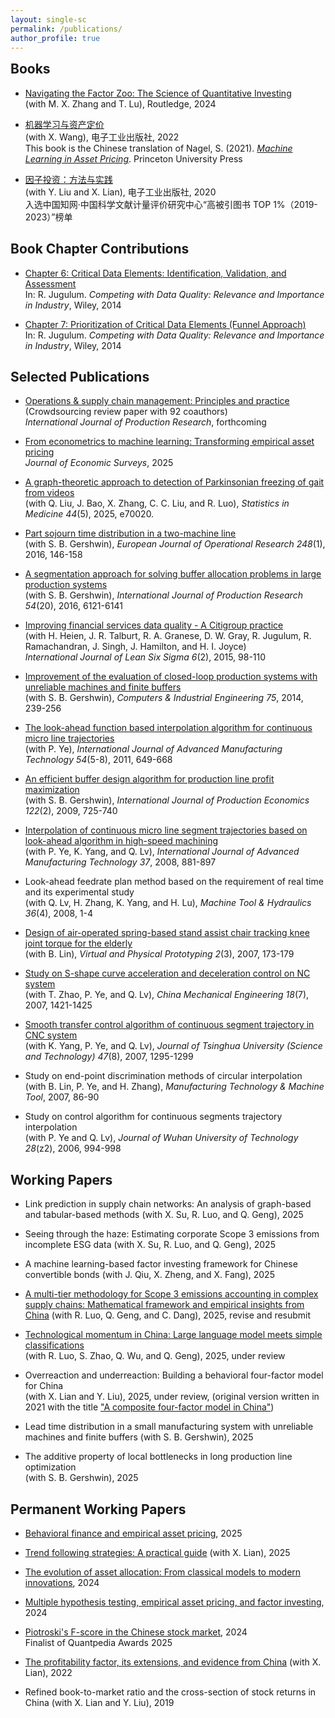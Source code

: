 ```yaml
---
layout: single-sc
permalink: /publications/
author_profile: true
---
```


<h2 style="margin-top: 0;">Books</h2>

* <a href="https://www.routledge.com/Navigating-the-Factor-Zoo-The-Science-of-Quantitative-Investing/Zhang-Lu-Shi/p/book/9781032768410" target="_blank">Navigating the Factor Zoo: The Science of Quantitative Investing</a><br>(with M. X. Zhang and T. Lu), Routledge, 2024

* <a href="https://www.factorwar.com/machine_learning_in_asset_pricing/" target="_blank">机器学习与资产定价</a><br>(with X. Wang), 电子工业出版社, 2022<br>This book is the Chinese translation of Nagel, S. (2021). <a href="https://press.princeton.edu/books/hardcover/9780691218700/machine-learning-in-asset-pricing" target="_blank"><i>Machine Learning in Asset Pricing</i></a>. Princeton University Press
  
* <a href="https://www.factorwar.com/" target="_blank">因子投资：方法与实践</a><br>(with Y. Liu and X. Lian), 电子工业出版社, 2020
<br>入选中国知网·中国科学文献计量评价研究中心“高被引图书 TOP 1%（2019-2023）”榜单

Book Chapter Contributions
------
* <a href="https://onlinelibrary.wiley.com/doi/10.1002/9781118840962.ch6" target="_blank">Chapter 6: Critical Data Elements: Identification, Validation, and Assessment</a><br>In: R. Jugulum. <i>Competing with Data Quality: Relevance and Importance in Industry</i>, Wiley, 2014

* <a href="https://onlinelibrary.wiley.com/doi/10.1002/9781118840962.ch7" target="_blank">Chapter 7: Prioritization of Critical Data Elements (Funnel Approach)</a><br>In: R. Jugulum. <i>Competing with Data Quality: Relevance and Importance in Industry</i>, Wiley, 2014

Selected Publications
------
* <a href="https://arxiv.org/pdf/2503.05749" target="_blank">Operations & supply chain management: Principles and practice</a><br>(Crowdsourcing review paper with 92 coauthors)<br><i>International Journal of Production Research</i>, forthcoming

* <a href="https://onlinelibrary.wiley.com/doi/10.1111/joes.70002" target="_blank">From econometrics to machine learning: Transforming empirical asset pricing</a><br><i>Journal of Economic Surveys</i>, 2025

* <a href="https://mitcshi.github.io/publication/liu-etal-sim-2025">A graph-theoretic approach to detection of Parkinsonian freezing of gait from videos</a><br>(with Q. Liu, J. Bao, X. Zhang, C. C. Liu, and R. Luo), <i>Statistics in Medicine 44</i>(5), 2025, e70020.

* <a href="https://mitcshi.github.io/publication/shi-gershwin-ejor-2016">Part sojourn time distribution in a two-machine line</a><br>(with S. B. Gershwin), <i>European Journal of Operational Research 248</i>(1), 2016, 146-158
  
* <a href="https://mitcshi.github.io/publication/shi-gershwin-ijpr-2016">A segmentation approach for solving buffer allocation problems in large production systems</a><br>(with S. B. Gershwin), <i>International Journal of Production Research 54</i>(20), 2016, 6121-6141

* <a href="https://mitcshi.github.io/publication/shi-etal-ijlss-2015">Improving financial services data quality - A Citigroup practice</a><br>(with H. Heien, J. R. Talburt, R. A. Granese, D. W. Gray, R. Jugulum, R. Ramachandran, J. Singh, J. Hamilton, and H. I. Joyce)<br><i>International Journal of Lean Six Sigma 6</i>(2), 2015, 98-110

* <a href="https://mitcshi.github.io/publication/shi-gershwin-cie-2014">Improvement of the evaluation of closed-loop production systems with unreliable machines and finite buffers</a><br>(with S. B. Gershwin), <i>Computers & Industrial Engineering 75</i>, 2014, 239-256

* <a href="https://mitcshi.github.io/publication/shi-ye-ijamt-2011">The look-ahead function based interpolation algorithm for continuous micro line trajectories</a><br>(with P. Ye), <i>International Journal of Advanced Manufacturing Technology 54</i>(5-8), 2011, 649-668

* <a href="https://mitcshi.github.io/publication/shi-gershwin-ijpe-2009">An efficient buffer design algorithm for production line profit maximization</a><br>(with S. B. Gershwin), <i>International Journal of Production Economics 122</i>(2), 2009, 725-740

* <a href="https://mitcshi.github.io/publication/ye-shi-etal-ijamt-2008">Interpolation of continuous micro line segment trajectories based on look-ahead algorithm in high-speed machining</a><br>(with P. Ye, K. Yang, and Q. Lv), <i>International Journal of Advanced Manufacturing Technology 37</i>, 2008, 881-897

* Look-ahead feedrate plan method based on the requirement of real time and its experimental study<br>(with Q. Lv, H. Zhang, K. Yang, and H. Lu), <i>Machine Tool & Hydraulics 36</i>(4), 2008, 1-4

* <a href="https://mitcshi.github.io/publication/shi-lin-vpp-2007">Design of air-operated spring-based stand assist chair tracking knee joint torque for the elderly</a><br>(with B. Lin), <i>Virtual and Physical Prototyping 2</i>(3), 2007, 173-179

* <a href="https://mitcshi.github.io/publication/shi-etal-cme-2007">Study on S-shape curve acceleration and deceleration control on NC system</a><br>(with T. Zhao, P. Ye, and Q. Lv), <i>China Mechanical Engineering 18</i>(7), 2007, 1421-1425

* <a href="https://mitcshi.github.io/publication/yang-shi-etal-thu-2007">Smooth transfer control algorithm of continuous segment trajectory in CNC system</a><br>(with K. Yang, P. Ye, and Q. Lv), <i>Journal of Tsinghua University (Science and Technology) 47</i>(8), 2007, 1295-1299

* Study on end-point discrimination methods of circular interpolation<br>(with B. Lin, P. Ye, and H. Zhang), <i>Manufacturing Technology & Machine Tool</i>, 2007, 86-90

* Study on control algorithm for continuous segments trajectory interpolation<br>(with P. Ye and Q. Lv), <i>Journal of Wuhan University of Technology 28</i>(z2), 2006, 994-998

Working Papers
------
* Link prediction in supply chain networks: An analysis of graph-based and tabular-based methods (with X. Su, R. Luo, and Q. Geng), 2025

* Seeing through the haze: Estimating corporate Scope 3 emissions from incomplete ESG data (with X. Su, R. Luo, and Q. Geng), 2025

* A machine learning-based factor investing framework for Chinese convertible bonds (with J. Qiu, X. Zheng, and X. Fang), 2025

* <a href="https://papers.ssrn.com/sol3/papers.cfm?abstract_id=5309320" target="_blank">A multi-tier methodology for Scope 3 emissions accounting in complex supply chains: Mathematical framework and empirical insights from China</a> (with R. Luo, Q. Geng, and C. Dang), 2025, revise and resubmit

* <a href="https://papers.ssrn.com/sol3/papers.cfm?abstract_id=5249018" target="_blank">Technological momentum in China: Large language model meets simple classifications</a><br>(with R. Luo, S. Zhao, Q. Wu, and Q. Geng), 2025, under review

* Overreaction and underreaction: Building a behavioral four-factor model for China<br>(with X. Lian and Y. Liu), 2025, under review, (original version written in 2021 with the title <a href="https://papers.ssrn.com/sol3/papers.cfm?abstract_id=3928587" target="_blank">"A composite four-factor model in China"</a>)

* Lead time distribution in a small manufacturing system with unreliable machines and finite buffers (with S. B. Gershwin), 2025

* The additive property of local bottlenecks in long production line optimization<br>(with S. B. Gershwin), 2025

Permanent Working Papers
------
* <a href="https://papers.ssrn.com/sol3/papers.cfm?abstract_id=5137986" target="_blank">Behavioral finance and empirical asset pricing</a>, 2025

* <a href="https://papers.ssrn.com/sol3/papers.cfm?abstract_id=5140633" target="_blank">Trend following strategies: A practical guide</a> (with X. Lian), 2025

* <a href="https://papers.ssrn.com/sol3/papers.cfm?abstract_id=5194749" target="_blank">The evolution of asset allocation: From classical models to modern innovations</a>, 2024

* <a href="https://papers.ssrn.com/sol3/papers.cfm?abstract_id=5145640" target="_blank">Multiple hypothesis testing, empirical asset pricing, and factor investing</a>, 2024

* <a href="https://papers.ssrn.com/sol3/papers.cfm?abstract_id=5144971" target="_blank">Piotroski's F-score in the Chinese stock market</a>, 2024<br>Finalist of Quantpedia Awards 2025

* <a href="https://papers.ssrn.com/sol3/papers.cfm?abstract_id=5146149" target="_blank">The profitability factor, its extensions, and evidence from China</a> (with X. Lian), 2022

* Refined book-to-market ratio and the cross-section of stock returns in China (with X. Lian and Y. Liu), 2019

